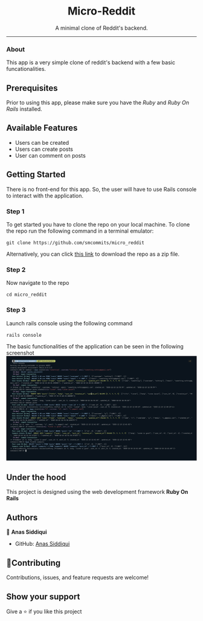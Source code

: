 <h1 align="center">Micro-Reddit</h1>
<p align="center">A minimal clone of Reddit's backend. </p>

---

### About 
This app is a very simple clone of reddit's backend with a few basic funcationalities. 

## Prerequisites
Prior to using this app, please make sure you have the _Ruby_ and _Ruby On Rails_ installed.

## Available Features
- Users can be created
- Users can create posts
- User can comment on posts

## Getting Started

There is no front-end for this app. So, the user will have to use Rails console to interact with the application.

### Step 1

To get started you have to clone the repo on your local machine. To clone the repo run the following command in a terminal emulator:
   
```
git clone https://github.com/smcommits/micro_reddit
```
       
Alternatively, you can click [this link](https://github.com/smcommits/micro_reddit/archive/develop.zip) to download the repo as a zip file.

### Step 2

Now navigate to the repo

```
cd micro_reddit
```

### Step 3

Launch rails console using the following command

```
rails console
```

The basic functionalities of the application can be seen in the following screenshot
![screen](./micro-reddit.png)

## Under the hood
This project is designed using the web development framework **Ruby On Rails**

## Authors

👤 **Anas Siddiqui**

- GitHub: [Anas Siddiqui](https://github.com/smcommits)


## 🤝Contributing

Contributions, issues, and feature requests are welcome!

## Show your support

Give a ⭐️ if you like this project
